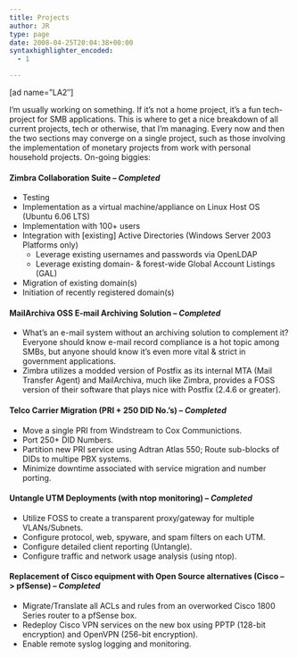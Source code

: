 ```yaml
---
title: Projects
author: JR
type: page
date: 2008-04-25T20:04:38+00:00
syntaxhighlighter_encoded:
  - 1

---
```

[ad name=&#8221;LA2&#8243;]

I&#8217;m usually working on something. If it&#8217;s not a home project, it&#8217;s a fun tech-project for SMB applications. This is where to get a nice breakdown of all current projects, tech or otherwise, that I&#8217;m managing. Every now and then the two sections may converge on a single project, such as those involving the implementation of monetary projects from work with personal household projects. On-going biggies:

#### **Zimbra Collaboration Suite &#8211; _Completed_** 

  * Testing
  * Implementation as a virtual machine/appliance on Linux Host OS (Ubuntu 6.06 LTS)
  * Implementation with 100+ users
  * Integration with [existing] Active Directories (Windows Server 2003 Platforms only) 
      * Leverage existing usernames and passwords via OpenLDAP
      * Leverage existing domain- & forest-wide Global Account Listings (GAL)
  * Migration of existing domain(s)
  * Initiation of recently registered domain(s)

#### **MailArchiva OSS E-mail Archiving Solution &#8211; _Completed_** 

  * What&#8217;s an e-mail system without an archiving solution to complement it? Everyone should know e-mail record compliance is a hot topic among SMBs, but anyone should know it&#8217;s even more vital & strict in government applications.
  * Zimbra utilizes a modded version of Postfix as its internal MTA (Mail Transfer Agent) and MailArchiva, much like Zimbra, provides a FOSS version of their software that plays nice with Postfix (2.4.6 or greater).

#### **Telco Carrier Migration (PRI + 250 DID No.&#8217;s) &#8211; _Completed_** 

  * Move a single PRI from Windstream to Cox Communictions.
  * Port 250+ DID Numbers.
  * Partition new PRI service using Adtran Atlas 550; Route sub-blocks of DIDs to multipe PBX systems.
  * Minimize downtime associated with service migration and number porting.

#### **Untangle UTM Deployments (with ntop monitoring) &#8211; _Completed_**

  * Utilize FOSS to create a transparent proxy/gateway for multiple VLANs/Subnets.
  * Configure protocol, web, spyware, and spam filters on each UTM.
  * Configure detailed client reporting (Untangle).
  * Configure traffic and network usage analysis (using ntop).

#### **Replacement of Cisco equipment with Open Source alternatives (Cisco &#8211; > pfSense) &#8211; _Completed_**

  * Migrate/Translate all ACLs and rules from an overworked Cisco 1800 Series router to a pfSense box.
  * Redeploy Cisco VPN services on the new box using PPTP (128-bit encryption) and OpenVPN (256-bit encryption).
  * Enable remote syslog logging and monitoring.
